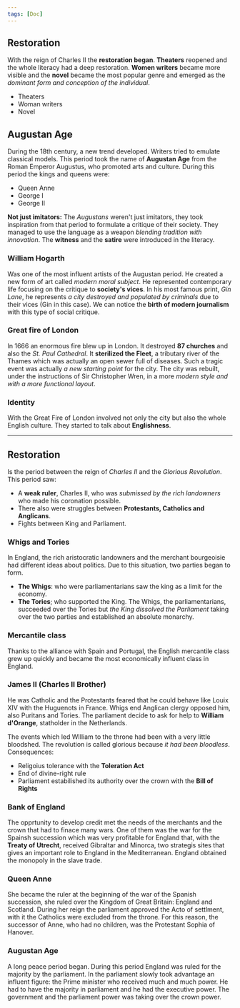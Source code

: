 ```yaml
---
tags: [Doc]
---
```

## Restoration
With the reign of Charles II the **restoration began**. **Theaters** reopened and the whole literacy had a deep restoration. **Women writers** became more visible and the **novel** became the most popular genre and emerged as the *dominant form and conception of the individual*.
- Theaters
- Woman writers
- Novel

## Augustan Age
During the 18th century, a new trend developed. Writers tried to emulate classical models. This period took the name of **Augustan Age** from the Roman Emperor Augustus, who promoted arts and culture.
During this period the kings and queens were:
- Queen Anne
- George I
- George II

**Not just imitators:** The *Augustans* weren't just imitators, they took inspiration from that period to formulate a critique of their society. They managed to use the language as a weapon *blending tradition with innovation*.
The **witness** and the **satire** were introduced in the literacy.

### William Hogarth
Was one of the most influent artists of the Augustan period. He created a new form of art called *modern moral subject*. He represented contemporary life focusing on the critique to **society's vices**.
In his most famous print, *Gin Lane*, he represents *a city destroyed and populated by criminals* due to their vices (Gin in this case).
We can notice the **birth of modern journalism** with this type of social critique.

### Great fire of London
In 1666 an enormous fire blew up in London. It destroyed **87 churches** and also the *St. Paul Cathedral*. It **sterilized the Fleet**, a tributary river of the Thames which was actually an open sewer full of diseases.
Such a tragic event was actually *a new starting point* for the city. The city was rebuilt, under the instructions of Sir Christopher Wren, in a more *modern style and with a more functional layout*.

### Identity
With the Great Fire of London involved not only the city but also the whole English culture. They started to talk about **Englishness**.

---

## Restoration
Is the period between the reign of *Charles II* and the *Glorious Revolution*. This period saw:
- A **weak ruler**, Charles II, who was *submissed by the rich landowners* who made his coronation possible.
- There also were struggles between **Protestants, Catholics and Anglicans**.
- Fights between King and Parliament.

### Whigs and Tories
In England, the rich aristocratic landowners and the merchant bourgeoisie had different ideas about politics. Due to this situation, two parties began to form.
- **The Whigs**: who were parliamentarians saw the king as a limit for the economy.
- **The Tories**; who supported the King.
The Whigs, the parliamentarians, succeeded over the Tories but *the King dissolved the Parliament* taking over the two parties and established an absolute monarchy.

### Mercantile class
Thanks to the alliance with Spain and Portugal, the English mercantile class grew up quickly and became the most economically influent class in England.

### James II (Charles II Brother)
He was Catholic and the Protestants feared that he could behave like Louix XIV with the Huguenots in France. Whigs end Anglican clergy opposed him, also Puritans and Tories.
The parliament decide to ask for help to **William d'Orange**, statholder in the Netherlands.

The events which led WIlliam to the throne had been with a very little bloodshed. The revolution is called glorious because *it had been bloodless*.
Consequences:
- Religoius tolerance with the **Toleration Act**
- End of divine-right rule
- Parliament estabilished its authority over the crown with the **Bill of Rights**

### Bank of England
The opprtunity to develop credit met the needs of the merchants and the crown that had to finace many wars. One of them was the war for the Spainsh succession which was very profitable for England that, with the **Treaty of Utrecht**, received Gibraltar and Minorca, two strategis sites that gives an important role to England in the Mediterranean. 
England obtained the monopoly in the slave trade.

### Queen Anne
She became the ruler at the beginning of the war of the Spanish succession, she ruled over the Kingdom of Great Britain: England and Scotland. During her reign the parliament approved the Acto of settlment, with it the Catholics were excluded from the throne. For this reason, the successor of Anne, who had no children, was the Protestant Sophia of Hanover.

### Augustan Age
A long peace period began. During this period England was ruled for the majority by the parliament. In the parliament slowly took advantage an influent figure: the Prime minister who received much and much power. He had to have the majority in parliament and he had the executive power.
The government and the parliament power was taking over the crown power.

